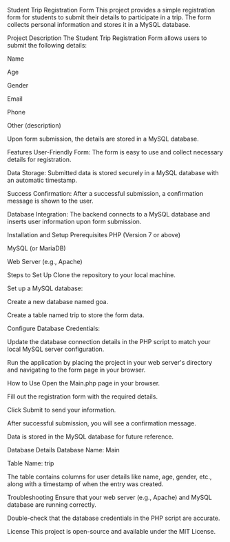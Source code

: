 Student Trip Registration Form
This project provides a simple registration form for students to submit their details to participate in a trip. The form collects personal information and stores it in a MySQL database.

Project Description
The Student Trip Registration Form allows users to submit the following details:

Name

Age

Gender

Email

Phone

Other (description)

Upon form submission, the details are stored in a MySQL database.

Features
User-Friendly Form: The form is easy to use and collect necessary details for registration.

Data Storage: Submitted data is stored securely in a MySQL database with an automatic timestamp.

Success Confirmation: After a successful submission, a confirmation message is shown to the user.

Database Integration: The backend connects to a MySQL database and inserts user information upon form submission.

Installation and Setup
Prerequisites
PHP (Version 7 or above)

MySQL (or MariaDB)

Web Server (e.g., Apache)

Steps to Set Up
Clone the repository to your local machine.

Set up a MySQL database:

Create a new database named goa.

Create a table named trip to store the form data.

Configure Database Credentials:

Update the database connection details in the PHP script to match your local MySQL server configuration.

Run the application by placing the project in your web server's directory and navigating to the form page in your browser.

How to Use
Open the Main.php page in your browser.

Fill out the registration form with the required details.

Click Submit to send your information.

After successful submission, you will see a confirmation message.

Data is stored in the MySQL database for future reference.

Database Details
Database Name: Main

Table Name: trip

The table contains columns for user details like name, age, gender, etc., along with a timestamp of when the entry was created.

Troubleshooting
Ensure that your web server (e.g., Apache) and MySQL database are running correctly.

Double-check that the database credentials in the PHP script are accurate.

License
This project is open-source and available under the MIT License.
